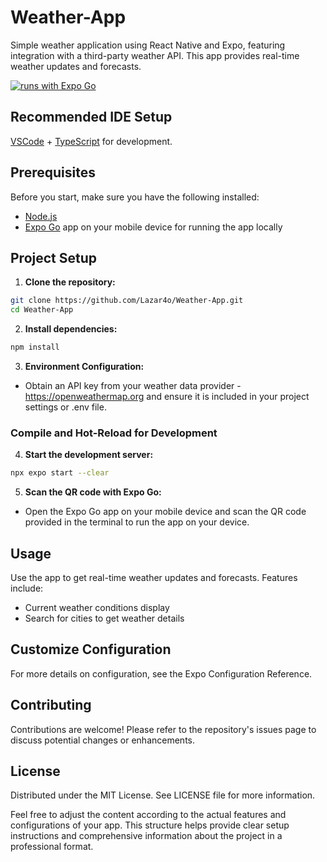 # Weather-App
Simple weather application using React Native and Expo, featuring integration with a third-party weather API. This app provides real-time weather updates and forecasts.

[![runs with Expo Go](https://img.shields.io/badge/Runs%20with%20Expo%20Go-000.svg?style=flat-square&logo=EXPO&labelColor=f3f3f3&logoColor=000)](https://expo.dev/client)

## Recommended IDE Setup
[VSCode](https://code.visualstudio.com/) + [TypeScript](https://marketplace.visualstudio.com/items?itemName=ms-vscode.vscode-typescript-next) for development.

## Prerequisites

Before you start, make sure you have the following installed:
- [Node.js](https://nodejs.org/)
- [Expo Go](https://expo.dev/client) app on your mobile device for running the app locally

## Project Setup
1. **Clone the repository:**
```sh
git clone https://github.com/Lazar4o/Weather-App.git
cd Weather-App
```
2. **Install dependencies:**
```sh
npm install
```
3. **Environment Configuration:**
- Obtain an API key from your weather data provider - https://openweathermap.org and ensure it is included in your project settings or .env file.
### Compile and Hot-Reload for Development

4. **Start the development server:**
```sh
npx expo start --clear
```
5. **Scan the QR code with Expo Go:**
- Open the Expo Go app on your mobile device and scan the QR code provided in the terminal to run the app on your device.
  
## Usage

Use the app to get real-time weather updates and forecasts. Features include:
- Current weather conditions display
- Search for cities to get weather details

## Customize Configuration
For more details on configuration, see the Expo Configuration Reference.

## Contributing
Contributions are welcome! Please refer to the repository's issues page to discuss potential changes or enhancements.

## License
Distributed under the MIT License. See LICENSE file for more information.

Feel free to adjust the content according to the actual features and configurations of your app. This structure helps provide clear setup instructions and comprehensive information about the project in a professional format.
